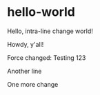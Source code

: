 # hello-world
Hello, intra-line change world!

Howdy, y'all!

Force changed: Testing 123

Another line

One more change
